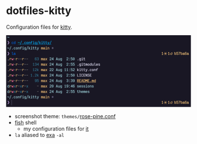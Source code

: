 # dotfiles-kitty

Configuration files for [kitty](https://sw.kovidgoyal.net/kitty/index.html).

<div align="center">
  <img src="media/kitty.png" alt="kitty screenshot listing the content of the
  folder" />
</div>

- screenshot theme: `themes/`[rose-pine.conf](https://github.com/rose-pine/kitty)
- [fish](https://fishshell.com/) shell
  - my configuration files for [it](https://github.com/maxdevjs/dotfiles-fish)  
- `la` aliased to [exa](https://the.exa.website/) `-al`
